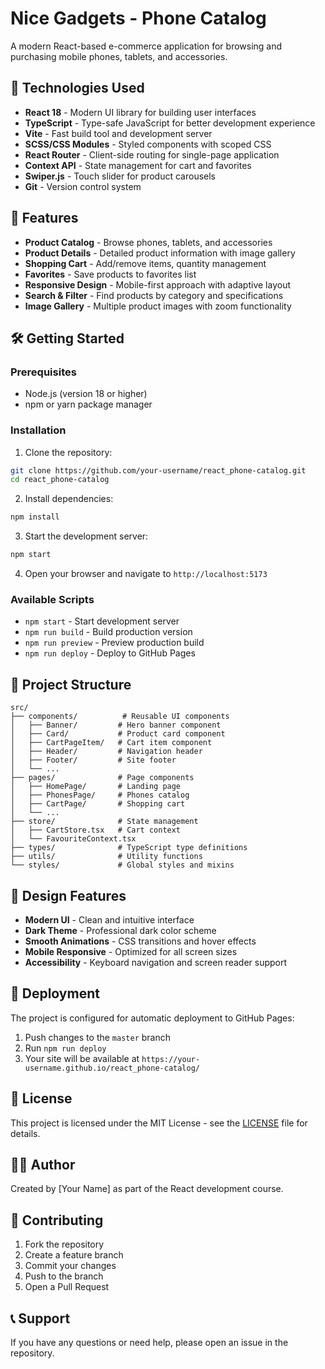 # Nice Gadgets - Phone Catalog

A modern React-based e-commerce application for browsing and purchasing mobile phones, tablets, and accessories.

## 🚀 Technologies Used

- **React 18** - Modern UI library for building user interfaces
- **TypeScript** - Type-safe JavaScript for better development experience
- **Vite** - Fast build tool and development server
- **SCSS/CSS Modules** - Styled components with scoped CSS
- **React Router** - Client-side routing for single-page application
- **Context API** - State management for cart and favorites
- **Swiper.js** - Touch slider for product carousels
- **Git** - Version control system

## 📱 Features

- **Product Catalog** - Browse phones, tablets, and accessories
- **Product Details** - Detailed product information with image gallery
- **Shopping Cart** - Add/remove items, quantity management
- **Favorites** - Save products to favorites list
- **Responsive Design** - Mobile-first approach with adaptive layout
- **Search & Filter** - Find products by category and specifications
- **Image Gallery** - Multiple product images with zoom functionality

## 🛠️ Getting Started

### Prerequisites

- Node.js (version 18 or higher)
- npm or yarn package manager

### Installation

1. Clone the repository:
```bash
git clone https://github.com/your-username/react_phone-catalog.git
cd react_phone-catalog
```

2. Install dependencies:
```bash
npm install
```

3. Start the development server:
```bash
npm start
```

4. Open your browser and navigate to `http://localhost:5173`

### Available Scripts

- `npm start` - Start development server
- `npm run build` - Build production version
- `npm run preview` - Preview production build
- `npm run deploy` - Deploy to GitHub Pages

## 📁 Project Structure

```
src/
├── components/          # Reusable UI components
│   ├── Banner/         # Hero banner component
│   ├── Card/           # Product card component
│   ├── CartPageItem/   # Cart item component
│   ├── Header/         # Navigation header
│   ├── Footer/         # Site footer
│   └── ...
├── pages/              # Page components
│   ├── HomePage/       # Landing page
│   ├── PhonesPage/     # Phones catalog
│   ├── CartPage/       # Shopping cart
│   └── ...
├── store/              # State management
│   ├── CartStore.tsx   # Cart context
│   └── FavouriteContext.tsx
├── types/              # TypeScript type definitions
├── utils/              # Utility functions
└── styles/             # Global styles and mixins
```

## 🎨 Design Features

- **Modern UI** - Clean and intuitive interface
- **Dark Theme** - Professional dark color scheme
- **Smooth Animations** - CSS transitions and hover effects
- **Mobile Responsive** - Optimized for all screen sizes
- **Accessibility** - Keyboard navigation and screen reader support

## 🚀 Deployment

The project is configured for automatic deployment to GitHub Pages:

1. Push changes to the `master` branch
2. Run `npm run deploy`
3. Your site will be available at `https://your-username.github.io/react_phone-catalog/`

## 📄 License

This project is licensed under the MIT License - see the [LICENSE](LICENSE) file for details.

## 👨‍💻 Author

Created by [Your Name] as part of the React development course.

## 🤝 Contributing

1. Fork the repository
2. Create a feature branch
3. Commit your changes
4. Push to the branch
5. Open a Pull Request

## 📞 Support

If you have any questions or need help, please open an issue in the repository.
